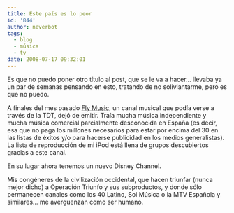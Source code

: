 ```yaml
---
title: Este país es lo peor
id: '844'
author: neverbot
tags:
  - blog
  - música
  - tv
date: 2008-07-17 09:32:01
---
```


Es que no puedo poner otro título al post, que se le va a hacer... llevaba ya un par de semanas pensando en esto, tratando de no soliviantarme, pero es que no puedo.

A finales del mes pasado [Fly Music](http://es.wikipedia.org/wiki/Fly_Music), un canal musical que podía verse a través de la TDT, dejó de emitir. Traía mucha música independiente y mucha música comercial parcialmente desconocida en España (es decir, esa que no paga los millones necesarios para estar por encima del 30 en las listas de éxitos y/o para hacerse publicidad en los medios generalistas). La lista de reproducción de mi iPod está llena de grupos descubiertos gracias a este canal.

En su lugar ahora tenemos un nuevo Disney Channel.

Mis congéneres de la civilización occidental, que hacen triunfar (nunca mejor dicho) a Operación Triunfo y sus subproductos, y donde sólo permanecen canales como los 40 Latino, Sol Música o la MTV Española y similares... me averguenzan como ser humano.